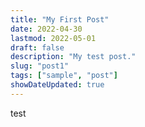 ```yaml
---
title: "My First Post"
date: 2022-04-30
lastmod: 2022-05-01
draft: false
description: "My test post."
slug: "post1"
tags: ["sample", "post"]
showDateUpdated: true
---
```


test
<h1></h1>

